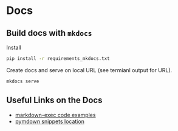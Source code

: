 # Docs

## Build docs with `mkdocs`

Install

```bash
pip install -r requirements_mkdocs.txt
```

Create docs and serve on local URL (see termianl output for URL).

```bash
mkdocs serve
```

## Useful Links on the Docs

- [markdown-exec code examples](https://pawamoy.github.io/markdown-exec/gallery/#exec-9--source)
- [pymdown snippets location](https://facelessuser.github.io/pymdown-extensions/extensions/snippets/#specifying-snippet-locations)
